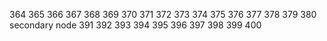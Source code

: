364
365
366
367
368
369
370
371
372
373
374
375
376
377
378
379
380
secondary node 
391
392
393
394
395
396
397
398
399
400

